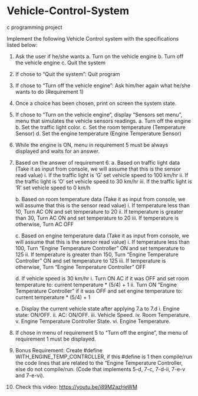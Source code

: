 # Vehicle-Control-System
c programming project

Implement the following Vehicle Control system with the specifications listed below:

1. Ask the user if he/she wants
    a. Turn on the vehicle engine
    b. Turn off the vehicle engine
    c. Quit the system

2. If chose to “Quit the system”: Quit program

3. If chose to “Turn off the vehicle engine”: Ask him/her again what he/she wants to do (Requirement 1)

4. Once a choice has been chosen, print on screen the system state.

5. If chose to “Turn on the vehicle engine”, display “Sensors set menu”, menu that simulates the vehicle sensors readings.
    a. Turn off the engine
    b. Set the traffic light color.
    c. Set the room temperature (Temperature Sensor)
    d. Set the engine temperature (Engine Temperature Sensor)

6. While the engine is ON, menu in requirement 5 must be always displayed and waits for an answer.

7. Based on the answer of requirement 6.
    a. Based on traffic light data (Take it as input from console, we will assume that this is the sensor read value)
        i. If the traffic light is ‘G’ set vehicle speed to 100 km/hr
        ii. If the traffic light is ‘O’ set vehicle speed to 30 km/hr
        iii. If the traffic light is ‘R’ set vehicle speed to 0 km/h
        
    b. Based on room temperature data (Take it as input from console, we will assume that this is the sensor read value)
        i. If temperature less than 10, Turn AC ON and set temperature to 20
        ii. If temperature is greater than 30, Turn AC ON and set temperature to 20
        iii. If temperature is otherwise, Turn AC OFF
        
   c. Based on engine temperature data (Take it as input from console, we will assume that this is the sensor read value)
        i. If temperature less than 100, Turn “Engine Temperature Controller” ON and set temperature to 125
        ii. If temperature is greater than 150, Turn “Engine Temperature Controller” ON and set temperature to 125
        iii. If temperature is otherwise, Turn “Engine Temperature Controller” OFF
        
   d. If vehicle speed is 30 km/hr
        i. Turn ON AC if it was OFF and set room temperature to: current temperature * (5/4) + 1
        ii. Turn ON “Engine Temperature Controller” if it was OFF and set engine temperature to: current temperature * (5/4) + 1
        
   e. Display the current vehicle state after applying 7.a to 7.d
        i. Engine state: ON/OFF.
        ii. AC: ON/OFF.
        iii. Vehicle Speed.
        iv. Room Temperature.
        v. Engine Temperature Controller State.
        vi. Engine Temperature.
        
8. If chose in menu of requirement 5 to “Turn off the engine”, the menu of requirement 1 must be displayed.
 
9. Bonus Requirement: Create #define WITH_ENGINE_TEMP_CONTROLLER, if this #define is 1 then compile/run the code lines that are related to the “Engine Temperature    Controller, else do not compile/run. (Code that implements 5-d, 7-c, 7-d-ii, 7-e-v and 7-e-vi).


10. Check this video: https://youtu.be/i89M2azHeWM
